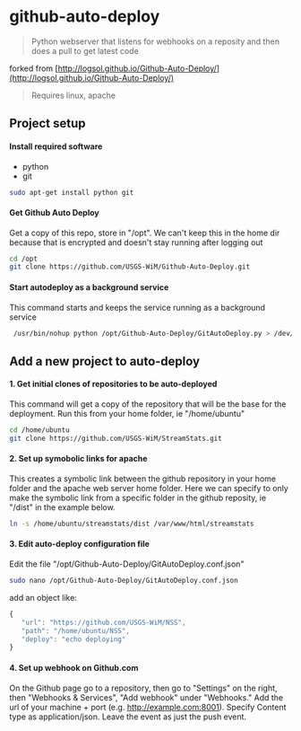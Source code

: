 # github-auto-deploy

> Python webserver that listens for webhooks on a reposity and then does a pull to get latest code   
> 
forked from [http://logsol.github.io/Github-Auto-Deploy/](http://logsol.github.io/Github-Auto-Deploy/)   

>Requires linux, apache


## Project setup

#### Install required software

 - python
 - git
```bash
sudo apt-get install python git
```

#### Get Github Auto Deploy
Get a copy of this repo, store in "/opt".  We can't keep this in the home dir because that is encrypted and doesn't stay running after logging out
```bash
cd /opt
git clone https://github.com/USGS-WiM/Github-Auto-Deploy.git
```

#### Start autodeploy as a background service
This command starts and keeps the service running as a background service

```bash
 /usr/bin/nohup python /opt/Github-Auto-Deploy/GitAutoDeploy.py > /dev/null 2>&1 &
```

## Add a new project to auto-deploy

#### 1.  Get initial clones of repositories to be auto-deployed
This command will get a copy of the repository that will be the base for the deployment.  Run this from your home folder, ie "/home/ubuntu"
```bash
cd /home/ubuntu
git clone https://github.com/USGS-WiM/StreamStats.git
```

#### 2.  Set up symobolic links for apache 
This creates a symbolic link between the github repository in your home folder and the apache web server home folder.  Here we can specify to only make the symbolic link from a specific folder in the github reposity, ie "/dist" in the example below.

```bash
ln -s /home/ubuntu/streamstats/dist /var/www/html/streamstats
```

#### 3.  Edit auto-deploy configuration file
 Edit the file "/opt/Github-Auto-Deploy/GitAutoDeploy.conf.json"
```bash
sudo nano /opt/Github-Auto-Deploy/GitAutoDeploy.conf.json
```

add an object like:
```javascript
{
   "url": "https://github.com/USGS-WiM/NSS",
   "path": "/home/ubuntu/NSS",
   "deploy": "echo deploying"
}
```

#### 4.  Set up webhook on Github.com
On the Github page go to a repository, then go to "Settings" on the right, then "Webhooks & Services", "Add webhook" under "Webhooks."  Add the url of your machine + port (e.g. http://example.com:8001).  Specify Content type as application/json.   Leave the event as just the push event.

